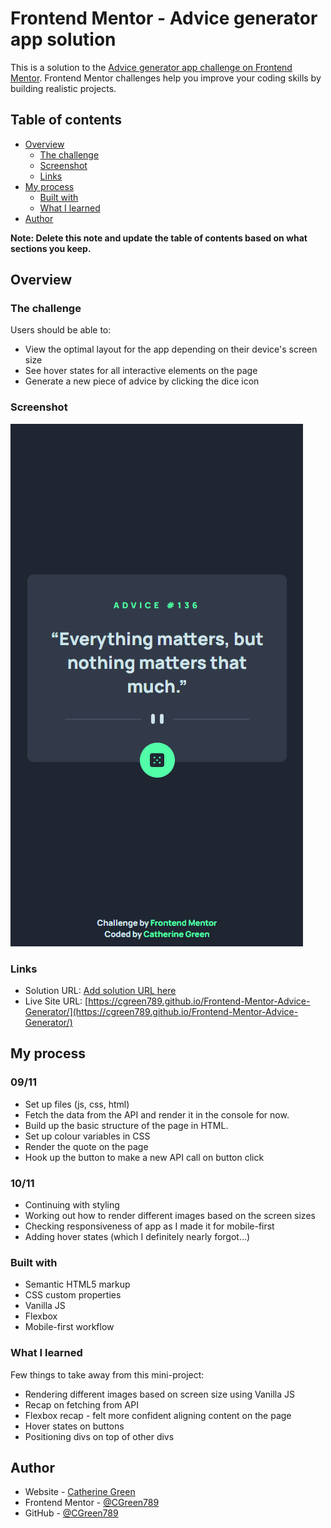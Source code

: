 # Frontend Mentor - Advice generator app solution

This is a solution to the [Advice generator app challenge on Frontend Mentor](https://www.frontendmentor.io/challenges/advice-generator-app-QdUG-13db). Frontend Mentor challenges help you improve your coding skills by building realistic projects.

## Table of contents

- [Overview](#overview)
  - [The challenge](#the-challenge)
  - [Screenshot](#screenshot)
  - [Links](#links)
- [My process](#my-process)
  - [Built with](#built-with)
  - [What I learned](#what-i-learned)
- [Author](#author)

**Note: Delete this note and update the table of contents based on what sections you keep.**

## Overview

### The challenge

Users should be able to:

- View the optimal layout for the app depending on their device's screen size
- See hover states for all interactive elements on the page
- Generate a new piece of advice by clicking the dice icon

### Screenshot

![](./images/Screenshot%202023-11-10%20142451.png)

### Links

- Solution URL: [Add solution URL here](https://your-solution-url.com)
- Live Site URL: [https://cgreen789.github.io/Frontend-Mentor-Advice-Generator/](https://cgreen789.github.io/Frontend-Mentor-Advice-Generator/)

## My process

### 09/11

- Set up files (js, css, html)
- Fetch the data from the API and render it in the console for now.
- Build up the basic structure of the page in HTML.
- Set up colour variables in CSS
- Render the quote on the page
- Hook up the button to make a new API call on button click

### 10/11

- Continuing with styling
- Working out how to render different images based on the screen sizes
- Checking responsiveness of app as I made it for mobile-first
- Adding hover states (which I definitely nearly forgot...)

### Built with

- Semantic HTML5 markup
- CSS custom properties
- Vanilla JS
- Flexbox
- Mobile-first workflow

### What I learned

Few things to take away from this mini-project:

- Rendering different images based on screen size using Vanilla JS
- Recap on fetching from API
- Flexbox recap - felt more confident aligning content on the page
- Hover states on buttons
- Positioning divs on top of other divs

## Author

- Website - [Catherine Green](https://catherinegreen.netlify.app/)
- Frontend Mentor - [@CGreen789](https://www.frontendmentor.io/profile/CGreen789)
- GitHub - [@CGreen789](https://github.com/CGreen789)
